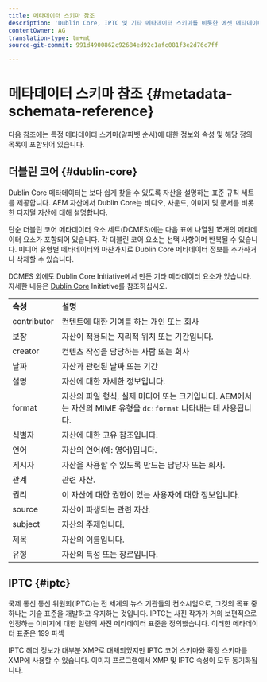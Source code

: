 ```yaml
---
title: 메타데이터 스키마 참조
description: 'Dublin Core, IPTC 및 기타 메타데이터 스키마를 비롯한 에셋 메타데이터를 설명하는 표준 규칙에 대해 알아봅니다. '
contentOwner: AG
translation-type: tm+mt
source-git-commit: 991d4900862c92684ed92c1afc081f3e2d76c7ff

---
```



# 메타데이터 스키마 참조 {#metadata-schemata-reference}

다음 참조에는 특정 메타데이터 스키마(알파벳 순서)에 대한 정보와 속성 및 해당 정의 목록이 포함되어 있습니다.

## 더블린 코어 {#dublin-core}

Dublin Core 메타데이터는 보다 쉽게 찾을 수 있도록 자산을 설명하는 표준 규칙 세트를 제공합니다. AEM 자산에서 Dublin Core는 비디오, 사운드, 이미지 및 문서를 비롯한 디지털 자산에 대해 설명합니다.

단순 더블린 코어 메타데이터 요소 세트(DCMES)에는 다음 표에 나열된 15개의 메타데이터 요소가 포함되어 있습니다. 각 더블린 코어 요소는 선택 사항이며 반복될 수 있습니다. 미디어 유형별 메타데이터와 마찬가지로 Dublin Core 메타데이터 정보를 추가하거나 삭제할 수 있습니다.

DCMES 외에도 Dublin Core Initiative에서 만든 기타 메타데이터 요소가 있습니다. 자세한 내용은 [Dublin Core](https://dublincore.org/) Initiative를 참조하십시오.

<table>
 <tbody>
  <tr>
   <td><strong>속성</strong></td> 
   <td><strong>설명</strong></td> 
  </tr>
  <tr>
   <td>contributor</td> 
   <td>컨텐트에 대한 기여를 하는 개인 또는 회사</td> 
  </tr>
  <tr>
   <td>보장</td> 
   <td>자산이 적용되는 지리적 위치 또는 기간입니다.<br /> </td> 
  </tr>
  <tr>
   <td>creator</td> 
   <td>컨텐츠 작성을 담당하는 사람 또는 회사</td> 
  </tr>
  <tr>
   <td>날짜</td> 
   <td>자산과 관련된 날짜 또는 기간<br /> </td> 
  </tr>
  <tr>
   <td>설명</td> 
   <td>자산에 대한 자세한 정보입니다.</td> 
  </tr>
  <tr>
   <td>format</td> 
   <td>자산의 파일 형식, 실제 미디어 또는 크기입니다. AEM에서는 자산의 MIME 유형을 <code>dc:format</code> 나타내는 데 사용됩니다.<br /> </td> 
  </tr>
  <tr>
   <td>식별자</td> 
   <td>자산에 대한 고유 참조입니다.</td> 
  </tr>
  <tr>
   <td>언어</td> 
   <td>자산의 언어(예: 영어)입니다.</td> 
  </tr>
  <tr>
   <td>게시자</td> 
   <td>자산을 사용할 수 있도록 만드는 담당자 또는 회사.</td> 
  </tr>
  <tr>
   <td>관계</td> 
   <td>관련 자산.</td> 
  </tr>
  <tr>
   <td>권리</td> 
   <td>이 자산에 대한 권한이 있는 사용자에 대한 정보입니다.</td> 
  </tr>
  <tr>
   <td>source</td> 
   <td>자산이 파생되는 관련 자산.</td> 
  </tr>
  <tr>
   <td>subject</td> 
   <td>자산의 주제입니다.<br /> </td> 
  </tr>
  <tr>
   <td>제목</td> 
   <td>자산의 이름입니다.</td> 
  </tr>
  <tr>
   <td>유형</td> 
   <td>자산의 특성 또는 장르입니다.</td> 
  </tr>
 </tbody>
</table>

## IPTC {#iptc}

국제 통신 통신 위원회(IPTC)는 전 세계의 뉴스 기관들의 컨소시엄으로, 그것의 목표 중 하나는 기술 표준을 개발하고 유지하는 것입니다. IPTC는 사진 작가가 거의 보편적으로 인정하는 이미지에 대한 일련의 사진 메타데이터 표준을 정의했습니다. 이러한 메타데이터 표준은 199 파섹

IPTC 헤더 정보가 대부분 XMP로 대체되었지만 IPTC 코어 스키마와 확장 스키마를 XMP에 사용할 수 있습니다. 이미지 프로그램에서 XMP 및 IPTC 속성이 모두 동기화됩니다.
